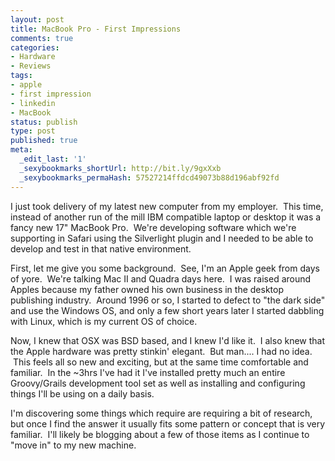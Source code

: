 ```yaml
---
layout: post
title: MacBook Pro - First Impressions
comments: true
categories:
- Hardware
- Reviews
tags:
- apple
- first impression
- linkedin
- MacBook
status: publish
type: post
published: true
meta:
  _edit_last: '1'
  _sexybookmarks_shortUrl: http://bit.ly/9gxXxb
  _sexybookmarks_permaHash: 57527214ffdcd49073b88d196abf92fd
---
```

<p>I just took delivery of my latest new computer from my employer. &nbsp;This time, instead of another run of the mill IBM compatible laptop or desktop it was a fancy new 17&quot; MacBook Pro. &nbsp;We&#39;re developing software which we&#39;re supporting in Safari using the Silverlight plugin and I needed to be able to develop and test in that native environment.</p>
<p>First, let me give you some background. &nbsp;See, I&#39;m an Apple geek from days of yore. &nbsp;We&#39;re talking Mac II and Quadra days here. &nbsp;I was raised around Apples because my father owned his own business in the desktop publishing industry. &nbsp;Around 1996 or so, I started to defect to &quot;the dark side&quot; and use the Windows OS, and only a few short years later I started dabbling with Linux, which is my current OS of choice.</p>
<p>Now, I knew that OSX was BSD based, and I knew I&#39;d like it. &nbsp;I also knew that the Apple hardware was pretty stinkin&#39; elegant. &nbsp;But man.... I had no idea. &nbsp;This feels all so new and exciting, but at the same time comfortable and familiar. &nbsp;In the ~3hrs I&#39;ve had it I&#39;ve installed pretty much an entire Groovy/Grails development tool set as well as installing and configuring things I&#39;ll be using on a daily basis.</p>
<p>I&#39;m discovering some things which require are requiring a bit of research, but once I find the answer it usually fits some pattern or concept that is very familiar. &nbsp;I&#39;ll likely be blogging about a few of those items as I continue to &quot;move in&quot; to my new machine.</p>
